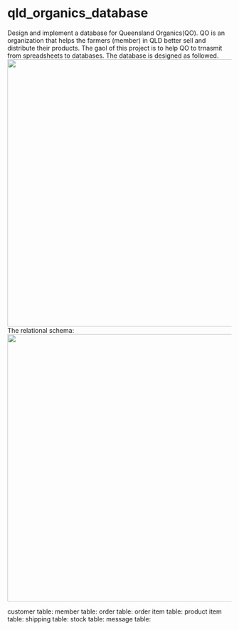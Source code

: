 # qld_organics_database
Design and implement a database for Queensland Organics(QO).
QO is an organization that helps the farmers (member) in QLD better sell and distribute their products.
The gaol of this project is to help QO to trnasmit from spreadsheets to databases.
The database is designed as followed.
<img src="images/ER_diagram.PNG" width="600" height="600">
The relational schema:
<img src="images/Relational_schema.PNG" width="600" height="600">

customer table:
member table:
order table:
order item table:
product item table:
shipping table:
stock table:
message table:
